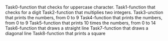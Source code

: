 Task0-function that checks for uppercase character.
Task1-function that checks for a digit
Task2-function that multiplies two integers.
Task3-unction that prints the numbers, from 0 to 9
Task4-function that prints the numbers, from 0 to 9
Task5-function that prints 10 times the numbers, from 0 to 14
Task6-function that draws a straight line
Task7-function that draws a diagonal line
Task8-function that prints a square